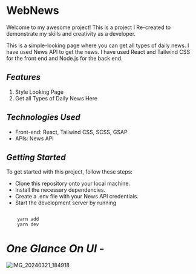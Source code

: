 # **WebNews**

Welcome to my awesome project! This is a project I Re-created to demonstrate my skills and creativity as a developer.

This is a simple-looking page where you can get all types of daily news. I have used News API to get the news. I have used React and Tailwind CSS for the front end and Node.js for the back end.

## _Features_

1. Style Looking Page
2. Get all Types of Daily News Here

## _Technologies Used_

- Front-end: React, Tailwind CSS, SCSS,  GSAP
- APIs: News API

## _**Getting Started**_

To get started with this project, follow these steps:

- Clone this repository onto your local machine.
- Install the necessary dependencies.
- Create a .env file with your News API credentials.
- Start the development server by running

```

    yarn add
    yarn dev

```

# _**One Glance On UI**_ -

![IMG_20240321_184918](https://github.com/SouZe-San/WebNews/assets/103335953/7abe4bea-3b5b-47ff-8902-b6bcdf57cf1c)


